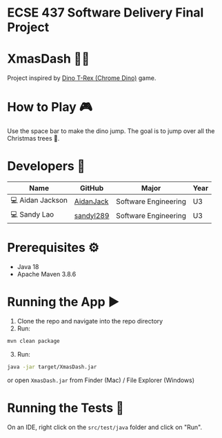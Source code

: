 # ECSE 437 Software Delivery Final Project

# XmasDash 🎄💨

Project inspired by [Dino T-Rex (Chrome Dino)](https://dino-chrome.com/en) game.

# How to Play 🎮
Use the space bar to make the dino jump. The goal is to jump over all the Christmas trees 🎄.

# Developers 👋
|Name| GitHub|Major|Year|
|----|----|----|----|
|💻 Aidan Jackson| [AidanJack](https://github.com/AidanJack)| Software Engineering|U3|
|💻 Sandy Lao|  [sandyl289](https://github.com/sandyl289)|Software Engineering|U3|

# Prerequisites ⚙
- Java 18
- Apache Maven 3.8.6

# Running the App ️▶
1. Clone the repo and navigate into the repo directory
2. Run:
```sh
mvn clean package
```
3. Run:
```sh
java -jar target/XmasDash.jar
``` 
or open `XmasDash.jar` from Finder (Mac) / File Explorer (Windows)

# Running the Tests 🧪
On an IDE, right click on the `src/test/java` folder and click on "Run".
